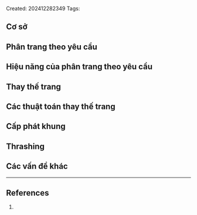 Created: 202412282349
Tags: 

## Cơ sở


## Phân trang theo yêu cầu

## Hiệu năng của phân trang theo yêu cầu

## Thay thế trang

## Các thuật toán thay thế trang

## Cấp phát khung

## Thrashing

## Các vấn đề khác

-----
## References
1.
